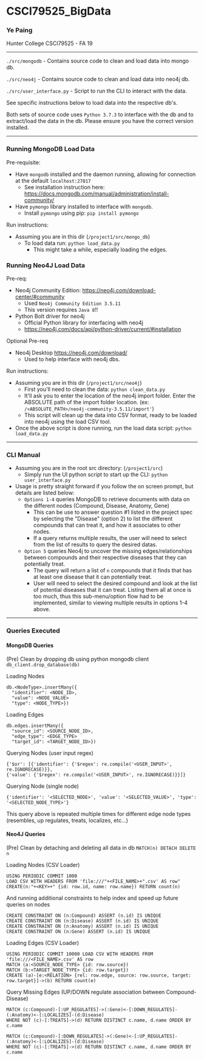 # CSCI79525_BigData
### Ye Paing
Hunter College CSCI79525 - FA 19
___
`./src/mongodb` - Contains source code to clean and load data into mongo db.

`./src/neo4j` - Contains source code to clean and load data into neo4j db.

`./src/user_interface.py` - Script to run the CLI to interact with the data.

See specific instructions below to load data into the respective db's.

Both sets of source code uses `Python 3.7.3` to interface with the db and to extract/load the data in the db. Please ensure you have the correct version installed. 

---

### Running MongoDB Load Data

Pre-requisite:
- Have `mongodb` installed and the daemon running, allowing for connection at the default `localhost:27017`
  - See installation instruction here: https://docs.mongodb.com/manual/administration/install-community/
- Have `pymongo` library installed to interface with `mongodb`.
  - Install `pymongo` using pip: `pip install pymongo`
  
Run instructions:
- Assuming you are in this dir (`/project1/src/mongo_db`)
  - To load data run: `python load_data.py`
    - This might take a while, especially loading the edges.

### Running Neo4J Load Data

Pre-req:
- Neo4j Community Edition: https://neo4j.com/download-center/#community
  - Used `Neo4j Community Edition 3.5.11`
  - This version requires `Java 8`!!
- Python Bolt driver for neo4j
  - Official Python library for interfacing with neo4j
  - https://neo4j.com/docs/api/python-driver/current/#installation
   
Optional Pre-req
- Neo4j Desktop https://neo4j.com/download/
  - Used to help interface with neo4j dbs.
  
Run instructions:
- Assuming you are in this dir (`/project1/src/neo4j`)
  - First you'll need to clean the data: `python clean_data.py`
  - It'll ask you to enter the location of the neo4j import folder. Enter the ABSOLUTE path of the import folder location. (ex: `/<ABSOLUTE_PATH>/neo4j-community-3.5.11/import'`)
  - This script will clean up the data into CSV format, ready to be loaded into neo4j using the load CSV tool.
- Once the above script is done running, run the load data script: `python load_data.py`

---

### CLI Manual
- Assuming you are in the root src directory: (`/project1/src`)
  - Simply run the UI python script to start up the CLI: `python user_interface.py`
- Usage is pretty straight forward if you follow the on screen prompt, but details are listed below:
  - `Options 1-4` queries MongoDB to retrieve documents with data on the different nodes (Compound, Disease, Anatomy, Gene)
    - This can be use to answer question #1 listed in the project spec by selecting the "Disease" (option 2)
 to list the different compounds that can treat it, and how it associates to other nodes.
    - If a query returns multiple results, the user will need to select from the list of results to query the desired datas.
  - `Option 5` queries Neo4j to uncover the missing edges/relationships between compounds and their respective diseases that they can potentially treat.
    - The query will return a list of `n` compounds that it finds that has at least one disease that it can potentially treat.
    - User will need to select the desired compound and look at the list of potential diseases that it can treat. Listing them all at once is too much, thus this sub-menu/option flow had to be implemented, similar to viewing multiple results in options 1-4 above.

---

### Queries Executed

#### MongoDB Queries
(Pre) Clean by dropping db using python mongodb client
`db_client.drop_database(db)`

Loading Nodes
```$xslt
db.<NodeType>.insertMany({
  "identifier": <NODE_ID>,
  "value": <NODE_VALUE>
  "type": <NODE_TYPE>})
```

Loading Edges
```$xslt
db.edges.insertMany({
  "source_id": <SOURCE_NODE_ID>,
  "edge_type": <EDGE_TYPE>
  "target_id": <TARGET_NODE_ID>})
```

Querying Nodes (user input regex)
```$xslt
{'$or': [{'identifier': {'$regex': re.compile('<USER_INPUT>', re.IGNORECASE)}},
{'value': {'$regex': re.compile('<USER_INPUT>', re.IGNORECASE)}}]}
```

Querying Node (single node)
```$xslt
{'identifier': '<SELECTED_NODE>', 'value': '<SELECTED_VALUE>', 'type': '<SELECTED_NODE_TYPE>'}
```
This query above is repeated multiple times for different edge node types (resembles, up regulates, treats, localizes, etc...)


#### Neo4J Queries
(Pre) Clean by detaching and deleting all data in db
`MATCH(n) DETACH DELETE n`

Loading Nodes (CSV Loader)
```$xslt
USING PERIODIC COMMIT 1000
LOAD CSV WITH HEADERS FROM 'file:///"+<FILE_NAME>+".csv' AS row"
CREATE(n:"+<KEY>+" {id: row.id, name: row.name}) RETURN count(n)
```

And running additional constraints to help index and speed up future queries on nodes
```$xslt
CREATE CONSTRAINT ON (n:Compound) ASSERT (n.id) IS UNIQUE
CREATE CONSTRAINT ON (n:Disease) ASSERT (n.id) IS UNIQUE
CREATE CONSTRAINT ON (n:Anatomy) ASSERT (n.id) IS UNIQUE
CREATE CONSTRAINT ON (n:Gene) ASSERT (n.id) IS UNIQUE
```

Loading Edges (CSV Loader)
```$xslt
USING PERIODIC COMMIT 10000 LOAD CSV WITH HEADERS FROM 'file:///<FILE_NAME>.csv' AS row
MATCH (a:<SOURCE_NODE_TYPE> {id: row.source})
MATCH (b:<TARGET_NODE_TYPE> {id: row.target})
CREATE (a)-[e:<RELATION> {rel: row.edge, source: row.source, target: row.target}]->(b) RETURN count(e)
```

Query Missing Edges (UP/DOWN regulate association between Compound-Disease)
```$xslt
MATCH (c:Compound)-[:UP_REGULATES]->(:Gene)<-[:DOWN_REGULATES]-(:Anatomy)<-[:LOCALIZES]-(d:Disease)
WHERE NOT (c)-[:TREATS]->(d) RETURN DISTINCT c.name, d.name ORDER BY c.name

MATCH (c:Compound)-[:DOWN_REGULATES]->(:Gene)<-[:UP_REGULATES]-(:Anatomy)<-[:LOCALIZES]-(d:Disease)
WHERE NOT (c)-[:TREATS]->(d) RETURN DISTINCT c.name, d.name ORDER BY c.name
```